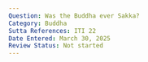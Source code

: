 ```yaml
---
Question: Was the Buddha ever Sakka?
Category: Buddha
Sutta References: ITI 22
Date Entered: March 30, 2025
Review Status: Not started
---
```

